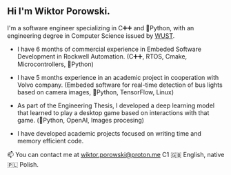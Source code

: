 
## Hi I'm Wiktor Porowski.

 I'm a software engineer specializing in C➕➕ and 🐍Python, with an engineering degree in Computer Science issued by [WUST](https://pwr.edu.pl/en/).

- I have 6 months of commercial experience in Embeded Software Development in Rockwell Automation. (C➕➕, RTOS, Cmake, Microcontrollers,  🐍Python)
  
- I have 5 months experience in an academic project in cooperation with Volvo company. (Embeded software for real-time detection of bus lights based on camera images, 🐍Python, TensorFlow, Linux)

- As part of the Engineering Thesis, I developed a deep learning model that learned to play a desktop game based on interactions with that game. (🐍Python, OpenAI, Images procesing)

- I have developed academic projects focused on writing time and memory efficient code.

📫 You can contact me at wiktor.porowski@proton.me C1 🇬🇧 English, native 🇵🇱 Polish.


<!---
wikorp/wikorp is a ✨ special ✨ repository because its `README.md` (this file) appears on your GitHub profile.
You can click the Preview link to take a look at your changes.
--->
